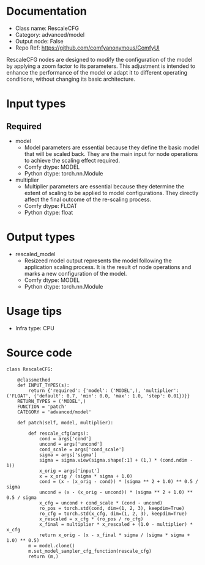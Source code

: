 # Documentation
- Class name: RescaleCFG
- Category: advanced/model
- Output node: False
- Repo Ref: https://github.com/comfyanonymous/ComfyUI

RescaleCFG nodes are designed to modify the configuration of the model by applying a zoom factor to its parameters. This adjustment is intended to enhance the performance of the model or adapt it to different operating conditions, without changing its basic architecture.

# Input types
## Required
- model
    - Model parameters are essential because they define the basic model that will be scaled back. They are the main input for node operations to achieve the scaling effect required.
    - Comfy dtype: MODEL
    - Python dtype: torch.nn.Module
- multiplier
    - Multiplier parameters are essential because they determine the extent of scaling to be applied to model configurations. They directly affect the final outcome of the re-scaling process.
    - Comfy dtype: FLOAT
    - Python dtype: float

# Output types
- rescaled_model
    - Resizeed model output represents the model following the application scaling process. It is the result of node operations and marks a new configuration of the model.
    - Comfy dtype: MODEL
    - Python dtype: torch.nn.Module

# Usage tips
- Infra type: CPU

# Source code
```
class RescaleCFG:

    @classmethod
    def INPUT_TYPES(s):
        return {'required': {'model': ('MODEL',), 'multiplier': ('FLOAT', {'default': 0.7, 'min': 0.0, 'max': 1.0, 'step': 0.01})}}
    RETURN_TYPES = ('MODEL',)
    FUNCTION = 'patch'
    CATEGORY = 'advanced/model'

    def patch(self, model, multiplier):

        def rescale_cfg(args):
            cond = args['cond']
            uncond = args['uncond']
            cond_scale = args['cond_scale']
            sigma = args['sigma']
            sigma = sigma.view(sigma.shape[:1] + (1,) * (cond.ndim - 1))
            x_orig = args['input']
            x = x_orig / (sigma * sigma + 1.0)
            cond = (x - (x_orig - cond)) * (sigma ** 2 + 1.0) ** 0.5 / sigma
            uncond = (x - (x_orig - uncond)) * (sigma ** 2 + 1.0) ** 0.5 / sigma
            x_cfg = uncond + cond_scale * (cond - uncond)
            ro_pos = torch.std(cond, dim=(1, 2, 3), keepdim=True)
            ro_cfg = torch.std(x_cfg, dim=(1, 2, 3), keepdim=True)
            x_rescaled = x_cfg * (ro_pos / ro_cfg)
            x_final = multiplier * x_rescaled + (1.0 - multiplier) * x_cfg
            return x_orig - (x - x_final * sigma / (sigma * sigma + 1.0) ** 0.5)
        m = model.clone()
        m.set_model_sampler_cfg_function(rescale_cfg)
        return (m,)
```